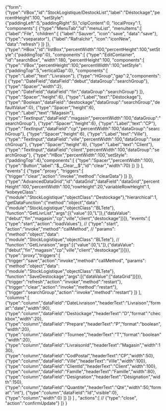 {"form":{"type":"VBox","id":"StockLogistique/DestockList","label":"Déstockage","percentHeight":100,
"setStyle":{"paddingLeft":5,"paddingRight":5},"clipContent":0,
"localProxy":1,
"components":[
	{"type":"MenuTab","id":"menuList", "menuItems":[
		{"label":"File", "children":[
			{"label":"Sauver", "icon":"save", "data":"save"},
			{"type":"vseparator"},
			{"label":"Rafraîchir", "icon":"iconNew", "data":"refresh"}
		]}
	]},
	{"type":"HBox","id":"listBox","percentWidth":100,"percentHeight":100,"setStyle":{"paddingTop":0},
	"components":[
		{"type":"EditContainer", "id":"searchBox", "width":180, "percentHeight":100,
		"components":[
			{"type":"VBox","percentHeight":100,"percentWidth":100,"setStyle":{"paddingTop":5,"verticalGap":0},
			"components":[
				{"type":"Label","text":"Livraison"},
				{"type":"HGroup","gap":2,"components":[
					{"type":"DateField","dataField":"debut","dataGroup":"searchGroup"},
					{"type":"Spacer","width":2},
					{"type":"DateField","dataField":"fin","dataGroup":"searchGroup"}
				]},
				{"type":"Spacer","height":6},
				{"type":"Label","text":"Déstockage"},
				{"type":"Boolean","dataField":"destockage","dataGroup":"searchGroup","defaultValue":0},
				{"type":"Spacer","height":6},
				{"type":"Label","text":"Magasin"},
				{"type":"TextInput","dataField":"magasin","percentWidth":100,"dataGroup":"searchGroup"},
				{"type":"Spacer","height":6},
				{"type":"Label","text":"CP"},
				{"type":"TextInput","dataField":"cp","percentWidth":100,"dataGroup":"searchGroup"},
				{"type":"Spacer","height":6},
				{"type":"Label","text":"Ville"},
				{"type":"TextInput","dataField":"ville","percentWidth":100,"dataGroup":"searchGroup"},
				{"type":"Spacer","height":6},
				{"type":"Label","text":"Client"},
				{"type":"TextInput","dataField":"client","percentWidth":100,"dataGroup":"searchGroup"},
				{"type":"HBox","percentWidth":100,"setStyle":{"paddingTop":4},"components":[
					{"type":"Spacer","percentWidth":100},
					{"type":"Button","label":"$__Clear__$","id":"clear","width":70}
				]}
			]}
		],
		"events":[
			{"type":"proxy", "triggers":[
				{"trigger":"clear","action":"invoke","method":"clearData"}
			]}
		]},
		{"type":"AdvancedDataGrid","id":"dataGrid","dataField":"dataGrid","percentHeight":100,"percentWidth":100,"rowHeight":20,"variableRowHeight":1, 
		"kobeyeClass":{"module":"StockLogistique","objectClass":"Destockage"},"hierarchical":1,
		"getDataFunction":{"method":"object","data":{"module":"StockLogistique","objectClass":"BLTete"},
			"function":"GetLivrList","args":[{"value":[0,"L"]},{"dataValue":["debut","fin","magasin","cp","ville","client","destockage"]}]},
		"events":[
			{"type":"start","action":"loadValues"},
//			{"type":"start", "action":"invoke","method":"callMethod",
//			"params":{"method":"object","data":{"module":"StockLogistique","objectClass":"BLTete"},
//			"function":"GetLivraison","args":[{"value":[0,"L"]},{"dataValue":["debut","fin","magasin","cp","ville","client","destockage"]}]}},
			{"type":"proxy","triggers":[
				{"trigger":"save","action":"invoke","method":"callMethod",
				"params":{"method":"object","data":{"module":"StockLogistique","objectClass":"BLTete"},
				"function":"SaveDestockage","args":[{"dataValue":["dataGrid"]}]}},
				{"trigger":"refresh","action":"invoke","method":"restart"},
				{"trigger":"clear","action":"invoke","method":"restart"},
				{"trigger":"searchGroup","action":"invoke","method":"restart"}
			]}
		],
		"columns":[
			{"type":"column","dataField":"DateLivraison","headerText":"Livraison","format":"date","width":90},
			{"type":"column","dataField":"Destockage","headerText":"D","format":"checkbox","width":20},
			{"type":"column","dataField":"Prepare","headerText":"P","format":"boolean","width":20},
			{"type":"column","dataField":"Tournee","headerText":"T","format":"boolean","width":20},
			{"type":"column","dataField":"LivraisonId","headerText":"Magasin","width":130},
			{"type":"column","dataField":"CodPostal","headerText":"CP","width":50},
			{"type":"column","dataField":"Ville","headerText":"Ville","width":100},
			{"type":"column","dataField":"ClientId","headerText":"Client","width":100},
			{"type":"column","dataField":"Famille","headerText":"Famille","width":80},
			{"type":"column","dataField":"Designation","headerText":"Désignation","width":150},
			{"type":"column","dataField":"Quantite","headerText":"Qté","width":50,"format":"int"},
			{"type":"column","dataField":"Id","visible":0},
			{"type":"column","width":0}
		]}
	]}
]
,
"actions":[
//	{"type":"close", "action":"confirmUpdate"}
]}
}


